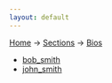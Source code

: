 ```yaml
---
layout: default
---
```

[Home](/wikify/) &#8594; [Sections](/wikify/example) &#8594; [Bios](/wikify/example/Bios)
  - [bob_smith](https://github.com/liatrio/wikify/blob/master/content/Bios/bob_smith.pdf)
  - [john_smith](https://github.com/liatrio/wikify/blob/master/content/Bios/john_smith.pdf)
